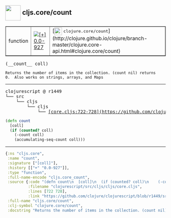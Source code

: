 ## <img width="48px" valign="middle" src="http://i.imgur.com/Hi20huC.png"> cljs.core/count

 <table border="1">
<tr>
<td>function</td>
<td><a href="https://github.com/cljsinfo/api-refs/tree/0.0-927"><img valign="middle" alt="[+] 0.0-927" src="https://img.shields.io/badge/+-0.0--927-lightgrey.svg"></a> </td>
<td>
[<img height="24px" valign="middle" src="http://i.imgur.com/1GjPKvB.png"> <samp>clojure.core/count</samp>](http://clojure.github.io/clojure/branch-master/clojure.core-api.html#clojure.core/count)
</td>
</tr>
</table>

 <samp>
(__count__ coll)<br>
</samp>

```
Returns the number of items in the collection. (count nil) returns
0.  Also works on strings, arrays, and Maps
```

---

 <pre>
clojurescript @ r1449
└── src
    └── cljs
        └── cljs
            └── <ins>[core.cljs:722-728](https://github.com/clojure/clojurescript/blob/r1449/src/cljs/cljs/core.cljs#L722-L728)</ins>
</pre>

```clj
(defn count
  [coll]
  (if (counted? coll)
    (-count coll)
    (accumulating-seq-count coll)))
```


---

```clj
{:ns "cljs.core",
 :name "count",
 :signature ["[coll]"],
 :history [["+" "0.0-927"]],
 :type "function",
 :full-name-encode "cljs.core_count",
 :source {:code "(defn count\n  [coll]\n  (if (counted? coll)\n    (-count coll)\n    (accumulating-seq-count coll)))",
          :filename "clojurescript/src/cljs/cljs/core.cljs",
          :lines [722 728],
          :link "https://github.com/clojure/clojurescript/blob/r1449/src/cljs/cljs/core.cljs#L722-L728"},
 :full-name "cljs.core/count",
 :clj-symbol "clojure.core/count",
 :docstring "Returns the number of items in the collection. (count nil) returns\n0.  Also works on strings, arrays, and Maps"}

```
